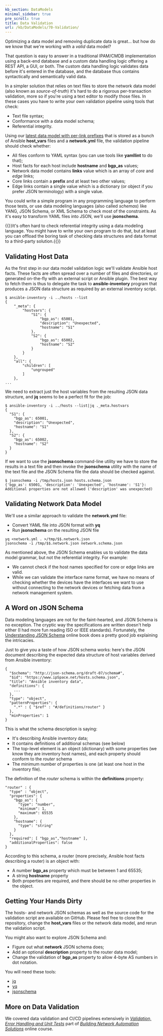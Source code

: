 ```yaml
---
kb_section: DataModels
minimal_sidebar: true
pre_scroll: true
title: Data Validation
url: /kb/DataModels/70-Validation/
---
```

Optimizing a data model and removing duplicate data is great... but how do we know that we're working with a _valid_ data model? 

That question is easy to answer in a traditional IPAM/CMDB implementation using a back-end database and a custom data handling logic offering a REST API, a GUI, or both. The custom data handling logic validates data before it's entered in the database, and the database thus contains syntactically and semantically valid data.

In a simpler solution that relies on text files to store the network data model (also known as _source-of-truth_) it's hard to do a rigorous per-transaction validation, more so if you're using a text editor to modify those files. In these cases you have to write your own validation pipeline using tools that check:

* Text file syntax;
* Conformance with a data model schema;
* Referential integrity.

Using our [latest data model with per-link prefixes](40-Link%20Prefixes.html) that is stored as a bunch of Ansible **host_vars** files and a **network.yml** file, the validation pipeline should check whether:

* All files conform to YAML syntax (you can use tools like **yamllint** to do that);
* Host facts for each host include **hostname** and **bgp_as** values;
* Network data model contains **links** value which is an array of _core_ and _edge_ links;
* Core links contain a **prefix** and at least two other values;
* Edge links contain a single value which is a dictionary (or object if you prefer JSON terminology) with a single value.

You could write a simple program in any programming language to perform those tests, or use data modeling languages (also called _schemas_) like YANG, JSON Schema, or XML Schema to check most of the constraints. As it's easy to transform YAML files into JSON, we'll use **jsonschema**.

{{<note note>}}It's often hard to check referential integrity using a data modeling language. You might have to write your own program to do that, but at least you can offload the boring task of checking data structures and data format to a third-party solution.{{</note>}}

## Validating Host Data

As the first step in our data model validation logic we'll validate Ansible host facts. These facts are often spread over a number of files and directories, or generated on-the-fly with an external script or Ansible plugin. The best way to fetch them is thus to delegate the task to **ansible-inventory** program that produces a JSON data structure as required by an external inventory script.

```
$ ansible-inventory -i ../hosts --list
{
    "_meta": {
        "hostvars": {
            "S1": {
                "bgp_as": 65001,
                "description": "Unexpected",
                "hostname": "S1"
            },
            "S2": {
                "bgp_as": 65002,
                "hostname": "S2"
            }
        }
    },
    "all": {
        "children": [
            "ungrouped"
        ]
    },
...
```

We need to extract just the host variables from the resulting JSON data structure, and **jq** seems to be a perfect fit for the job:

```
$ ansible-inventory -i ../hosts --list|jq ._meta.hostvars
{
  "S1": {
    "bgp_as": 65001,
    "description": "Unexpected",
    "hostname": "S1"
  },
  "S2": {
    "bgp_as": 65002,
    "hostname": "S2"
  }
}
```

If we want to use the **jsonschema** command-line utility we have to store the results in a text file and then invoke the **jsonschema** utility with the name of the text file and the JSON Schema file the data should be checked against.

```
$ jsonschema -i /tmp/hosts.json hosts.schema.json
{'bgp_as': 65001, 'description': 'Unexpected', 'hostname': 'S1'}: 
Additional properties are not allowed ('description' was unexpected)
```

## Validating Network Data Model

We'll use a similar approach to validate the **network.yml** file:

* Convert YAML file into JSON format with **yq**
* Run **jsonschema** on the resulting JSON file

```
yq <network.yml . >/tmp/$$.network.json
jsonschema -i /tmp/$$.network.json network.schema.json
```

As mentioned above, the JSON Schema enables us to validate the data model grammar, but not the referential integrity. For example:

* We cannot check if the host names specified for core or edge links are valid.
* While we can validate the interface name format, we have no means of checking whether the devices have the interfaces we want to use without connecting to the network devices or fetching data from a network management system.

## A Word on JSON Schema

Data modeling languages are not for the faint-hearted, and JSON Schema is no exception. The cryptic way the specifications are written doesn't help either (I had more fun reading ISO or IEEE standards). Fortunately, the [Understanding JSON Schema](http://json-schema.org/understanding-json-schema/index.html) online book does a pretty good job explaining the intricacies.

Just to give you a taste of how JSON schema works: here's the JSON document describing the expected data structure of host variables derived from Ansible inventory:

```
{
  "$schema": "http://json-schema.org/draft-07/schema#",
  "$id": "https://www.ipSpace.net/hosts.schema.json",
  "title": "Ansible inventory data",
  "definitions": {
    ...
  },
  "type": "object",
  "patternProperties": {
    ".*" : { "$ref" : "#/definitions/router" }
  },
  "minProperties": 1
}
```

This is what the schema description is saying:

* It's describing Ansible inventory data;
* It contains definitions of additional schemas (see below)
* The top-level element is an object (dictionary) with some properties (we know they are inventory host names), and each property should conform to the _router_ schema
* The minimum number of properties is one (at least one host in the inventory file).

The definition of the _router_ schema is within the **definitions** property:

```
"router" : {
  "type" : "object",
  "properties": {
    "bgp_as": {
      "type": "number",
      "minimum": 1,
      "maximum": 65535
    },
    "hostname": {
      "type": "string"
    }
  },
  "required": [ "bgp_as","hostname" ],
  "additionalProperties": false
}
```

According to this schema, a router (more precisely, Ansible host facts describing a router) is an object with:

* A number **bgp_as** property which must be between 1 and 65535;
* A string **hostname** property
* Both properties are required, and there should be no other properties in the object.

## Getting Your Hands Dirty

The hosts- and network JSON schemas as well as the source code for the validation script are available on GitHub. Please feel free to clone the repository, change the **host_vars** files or the network data model, and rerun the validation script.

You might also want to explore JSON Schema and:

* Figure out what **network** JSON schema does;
* Add an optional **description** property to the router data model;
* Change the validation of **bgp_as** property to allow 4-byte AS numbers in dot notation.

You will need these tools:

* [jq](https://stedolan.github.io/jq/)
* [yq](https://kislyuk.github.io/yq/)
* [jsonschema](https://pypi.org/project/jsonschema/)

## More on Data Validation

We covered data validation and CI/CD pipelines extensively in *[Validation, Error Handling and Unit Tests](https://my.ipspace.net/bin/list?id=NetAutSol&module=5)* part of *[Building Network Automation Solutions](https://www.ipspace.net/Building_Network_Automation_Solutions)* online course.